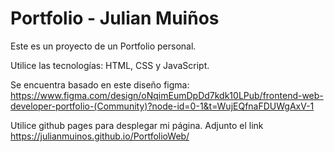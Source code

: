 # Portfolio - Julian Muiños

Este es un proyecto de un Portfolio personal.

Utilice las tecnologías: HTML, CSS y JavaScript.

Se encuentra basado en este diseño figma: https://www.figma.com/design/oNqimEumDpDd7kdk10LPub/frontend-web-developer-portfolio-(Community)?node-id=0-1&t=WujEQfnaFDUWgAxV-1

Utilice github pages para desplegar mi página. 
Adjunto el link https://julianmuinos.github.io/PortfolioWeb/
